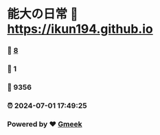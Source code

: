# 能大の日常 :link: https://ikun194.github.io 
### :page_facing_up: [8](https://ikun194.github.io/tag.html) 
### :speech_balloon: 1 
### :hibiscus: 9356 
### :alarm_clock: 2024-07-01 17:49:25 
### Powered by :heart: [Gmeek](https://github.com/Meekdai/Gmeek)
